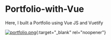 # Portfolio-with-Vue

<p>Here, I built a Portfolio  using Vue JS and Vuetify </p>

[![portfolio.png](https://i.postimg.cc/5tSMf8sc/portfolio.png)](https://portfolio-nahid22.netlify.app/){:target="\_blank" rel="noopener"}

